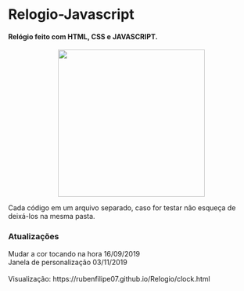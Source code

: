 # Relogio-Javascript
<h4>Relógio feito com HTML, CSS e JAVASCRIPT. </h4>
<p align="center">
  <a href="https://rubenfilipe07.github.io/Relogio/clock.html">  <img src="https://rubenfilipe07.github.io/imagens/relogio.gif"  width="300">
  </a>
</p>
Cada código em um arquivo separado, caso for testar não esqueça de deixá-los na mesma pasta.

<h3>Atualizações</h3> 
Mudar a cor tocando na hora 16/09/2019 </br>
Janela de personalização 03/11/2019 </br>
</br>
Visualização: https://rubenfilipe07.github.io/Relogio/clock.html
